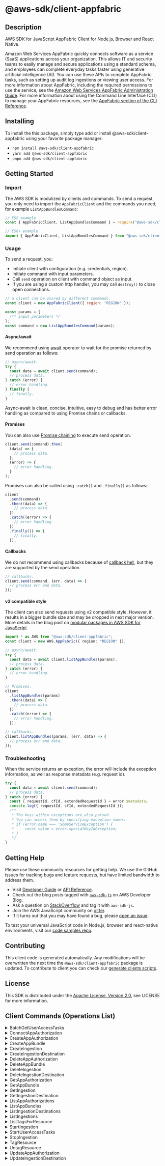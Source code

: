 <!-- generated file, do not edit directly -->

# @aws-sdk/client-appfabric

## Description

AWS SDK for JavaScript AppFabric Client for Node.js, Browser and React Native.

<p>Amazon Web Services AppFabric quickly connects software as a service (SaaS) applications across your
organization. This allows IT and security teams to easily manage and secure applications
using a standard schema, and employees can complete everyday tasks faster using generative
artificial intelligence (AI). You can use these APIs to complete AppFabric tasks, such as
setting up audit log ingestions or viewing user access. For more information about AppFabric,
including the required permissions to use the service, see the <a href="https://docs.aws.amazon.com/appfabric/latest/adminguide/">Amazon Web Services AppFabric Administration Guide</a>. For more
information about using the Command Line Interface (CLI) to manage your
AppFabric resources, see the <a href="https://docs.aws.amazon.com/cli/latest/reference/appfabric/index.html">AppFabric section of the CLI
Reference</a>.</p>

## Installing

To install the this package, simply type add or install @aws-sdk/client-appfabric
using your favorite package manager:

- `npm install @aws-sdk/client-appfabric`
- `yarn add @aws-sdk/client-appfabric`
- `pnpm add @aws-sdk/client-appfabric`

## Getting Started

### Import

The AWS SDK is modulized by clients and commands.
To send a request, you only need to import the `AppFabricClient` and
the commands you need, for example `ListAppBundlesCommand`:

```js
// ES5 example
const { AppFabricClient, ListAppBundlesCommand } = require("@aws-sdk/client-appfabric");
```

```ts
// ES6+ example
import { AppFabricClient, ListAppBundlesCommand } from "@aws-sdk/client-appfabric";
```

### Usage

To send a request, you:

- Initiate client with configuration (e.g. credentials, region).
- Initiate command with input parameters.
- Call `send` operation on client with command object as input.
- If you are using a custom http handler, you may call `destroy()` to close open connections.

```js
// a client can be shared by different commands.
const client = new AppFabricClient({ region: "REGION" });

const params = {
  /** input parameters */
};
const command = new ListAppBundlesCommand(params);
```

#### Async/await

We recommend using [await](https://developer.mozilla.org/en-US/docs/Web/JavaScript/Reference/Operators/await)
operator to wait for the promise returned by send operation as follows:

```js
// async/await.
try {
  const data = await client.send(command);
  // process data.
} catch (error) {
  // error handling.
} finally {
  // finally.
}
```

Async-await is clean, concise, intuitive, easy to debug and has better error handling
as compared to using Promise chains or callbacks.

#### Promises

You can also use [Promise chaining](https://developer.mozilla.org/en-US/docs/Web/JavaScript/Guide/Using_promises#chaining)
to execute send operation.

```js
client.send(command).then(
  (data) => {
    // process data.
  },
  (error) => {
    // error handling.
  }
);
```

Promises can also be called using `.catch()` and `.finally()` as follows:

```js
client
  .send(command)
  .then((data) => {
    // process data.
  })
  .catch((error) => {
    // error handling.
  })
  .finally(() => {
    // finally.
  });
```

#### Callbacks

We do not recommend using callbacks because of [callback hell](http://callbackhell.com/),
but they are supported by the send operation.

```js
// callbacks.
client.send(command, (err, data) => {
  // process err and data.
});
```

#### v2 compatible style

The client can also send requests using v2 compatible style.
However, it results in a bigger bundle size and may be dropped in next major version. More details in the blog post
on [modular packages in AWS SDK for JavaScript](https://aws.amazon.com/blogs/developer/modular-packages-in-aws-sdk-for-javascript/)

```ts
import * as AWS from "@aws-sdk/client-appfabric";
const client = new AWS.AppFabric({ region: "REGION" });

// async/await.
try {
  const data = await client.listAppBundles(params);
  // process data.
} catch (error) {
  // error handling.
}

// Promises.
client
  .listAppBundles(params)
  .then((data) => {
    // process data.
  })
  .catch((error) => {
    // error handling.
  });

// callbacks.
client.listAppBundles(params, (err, data) => {
  // process err and data.
});
```

### Troubleshooting

When the service returns an exception, the error will include the exception information,
as well as response metadata (e.g. request id).

```js
try {
  const data = await client.send(command);
  // process data.
} catch (error) {
  const { requestId, cfId, extendedRequestId } = error.$metadata;
  console.log({ requestId, cfId, extendedRequestId });
  /**
   * The keys within exceptions are also parsed.
   * You can access them by specifying exception names:
   * if (error.name === 'SomeServiceException') {
   *     const value = error.specialKeyInException;
   * }
   */
}
```

## Getting Help

Please use these community resources for getting help.
We use the GitHub issues for tracking bugs and feature requests, but have limited bandwidth to address them.

- Visit [Developer Guide](https://docs.aws.amazon.com/sdk-for-javascript/v3/developer-guide/welcome.html)
  or [API Reference](https://docs.aws.amazon.com/AWSJavaScriptSDK/v3/latest/index.html).
- Check out the blog posts tagged with [`aws-sdk-js`](https://aws.amazon.com/blogs/developer/tag/aws-sdk-js/)
  on AWS Developer Blog.
- Ask a question on [StackOverflow](https://stackoverflow.com/questions/tagged/aws-sdk-js) and tag it with `aws-sdk-js`.
- Join the AWS JavaScript community on [gitter](https://gitter.im/aws/aws-sdk-js-v3).
- If it turns out that you may have found a bug, please [open an issue](https://github.com/aws/aws-sdk-js-v3/issues/new/choose).

To test your universal JavaScript code in Node.js, browser and react-native environments,
visit our [code samples repo](https://github.com/aws-samples/aws-sdk-js-tests).

## Contributing

This client code is generated automatically. Any modifications will be overwritten the next time the `@aws-sdk/client-appfabric` package is updated.
To contribute to client you can check our [generate clients scripts](https://github.com/aws/aws-sdk-js-v3/tree/main/scripts/generate-clients).

## License

This SDK is distributed under the
[Apache License, Version 2.0](http://www.apache.org/licenses/LICENSE-2.0),
see LICENSE for more information.

## Client Commands (Operations List)

<details>
<summary>
BatchGetUserAccessTasks
</summary>

[Command API Reference](https://docs.aws.amazon.com/AWSJavaScriptSDK/v3/latest/clients/client-appfabric/classes/batchgetuseraccesstaskscommand.html) / [Input](https://docs.aws.amazon.com/AWSJavaScriptSDK/v3/latest/clients/client-appfabric/interfaces/batchgetuseraccesstaskscommandinput.html) / [Output](https://docs.aws.amazon.com/AWSJavaScriptSDK/v3/latest/clients/client-appfabric/interfaces/batchgetuseraccesstaskscommandoutput.html)

</details>
<details>
<summary>
ConnectAppAuthorization
</summary>

[Command API Reference](https://docs.aws.amazon.com/AWSJavaScriptSDK/v3/latest/clients/client-appfabric/classes/connectappauthorizationcommand.html) / [Input](https://docs.aws.amazon.com/AWSJavaScriptSDK/v3/latest/clients/client-appfabric/interfaces/connectappauthorizationcommandinput.html) / [Output](https://docs.aws.amazon.com/AWSJavaScriptSDK/v3/latest/clients/client-appfabric/interfaces/connectappauthorizationcommandoutput.html)

</details>
<details>
<summary>
CreateAppAuthorization
</summary>

[Command API Reference](https://docs.aws.amazon.com/AWSJavaScriptSDK/v3/latest/clients/client-appfabric/classes/createappauthorizationcommand.html) / [Input](https://docs.aws.amazon.com/AWSJavaScriptSDK/v3/latest/clients/client-appfabric/interfaces/createappauthorizationcommandinput.html) / [Output](https://docs.aws.amazon.com/AWSJavaScriptSDK/v3/latest/clients/client-appfabric/interfaces/createappauthorizationcommandoutput.html)

</details>
<details>
<summary>
CreateAppBundle
</summary>

[Command API Reference](https://docs.aws.amazon.com/AWSJavaScriptSDK/v3/latest/clients/client-appfabric/classes/createappbundlecommand.html) / [Input](https://docs.aws.amazon.com/AWSJavaScriptSDK/v3/latest/clients/client-appfabric/interfaces/createappbundlecommandinput.html) / [Output](https://docs.aws.amazon.com/AWSJavaScriptSDK/v3/latest/clients/client-appfabric/interfaces/createappbundlecommandoutput.html)

</details>
<details>
<summary>
CreateIngestion
</summary>

[Command API Reference](https://docs.aws.amazon.com/AWSJavaScriptSDK/v3/latest/clients/client-appfabric/classes/createingestioncommand.html) / [Input](https://docs.aws.amazon.com/AWSJavaScriptSDK/v3/latest/clients/client-appfabric/interfaces/createingestioncommandinput.html) / [Output](https://docs.aws.amazon.com/AWSJavaScriptSDK/v3/latest/clients/client-appfabric/interfaces/createingestioncommandoutput.html)

</details>
<details>
<summary>
CreateIngestionDestination
</summary>

[Command API Reference](https://docs.aws.amazon.com/AWSJavaScriptSDK/v3/latest/clients/client-appfabric/classes/createingestiondestinationcommand.html) / [Input](https://docs.aws.amazon.com/AWSJavaScriptSDK/v3/latest/clients/client-appfabric/interfaces/createingestiondestinationcommandinput.html) / [Output](https://docs.aws.amazon.com/AWSJavaScriptSDK/v3/latest/clients/client-appfabric/interfaces/createingestiondestinationcommandoutput.html)

</details>
<details>
<summary>
DeleteAppAuthorization
</summary>

[Command API Reference](https://docs.aws.amazon.com/AWSJavaScriptSDK/v3/latest/clients/client-appfabric/classes/deleteappauthorizationcommand.html) / [Input](https://docs.aws.amazon.com/AWSJavaScriptSDK/v3/latest/clients/client-appfabric/interfaces/deleteappauthorizationcommandinput.html) / [Output](https://docs.aws.amazon.com/AWSJavaScriptSDK/v3/latest/clients/client-appfabric/interfaces/deleteappauthorizationcommandoutput.html)

</details>
<details>
<summary>
DeleteAppBundle
</summary>

[Command API Reference](https://docs.aws.amazon.com/AWSJavaScriptSDK/v3/latest/clients/client-appfabric/classes/deleteappbundlecommand.html) / [Input](https://docs.aws.amazon.com/AWSJavaScriptSDK/v3/latest/clients/client-appfabric/interfaces/deleteappbundlecommandinput.html) / [Output](https://docs.aws.amazon.com/AWSJavaScriptSDK/v3/latest/clients/client-appfabric/interfaces/deleteappbundlecommandoutput.html)

</details>
<details>
<summary>
DeleteIngestion
</summary>

[Command API Reference](https://docs.aws.amazon.com/AWSJavaScriptSDK/v3/latest/clients/client-appfabric/classes/deleteingestioncommand.html) / [Input](https://docs.aws.amazon.com/AWSJavaScriptSDK/v3/latest/clients/client-appfabric/interfaces/deleteingestioncommandinput.html) / [Output](https://docs.aws.amazon.com/AWSJavaScriptSDK/v3/latest/clients/client-appfabric/interfaces/deleteingestioncommandoutput.html)

</details>
<details>
<summary>
DeleteIngestionDestination
</summary>

[Command API Reference](https://docs.aws.amazon.com/AWSJavaScriptSDK/v3/latest/clients/client-appfabric/classes/deleteingestiondestinationcommand.html) / [Input](https://docs.aws.amazon.com/AWSJavaScriptSDK/v3/latest/clients/client-appfabric/interfaces/deleteingestiondestinationcommandinput.html) / [Output](https://docs.aws.amazon.com/AWSJavaScriptSDK/v3/latest/clients/client-appfabric/interfaces/deleteingestiondestinationcommandoutput.html)

</details>
<details>
<summary>
GetAppAuthorization
</summary>

[Command API Reference](https://docs.aws.amazon.com/AWSJavaScriptSDK/v3/latest/clients/client-appfabric/classes/getappauthorizationcommand.html) / [Input](https://docs.aws.amazon.com/AWSJavaScriptSDK/v3/latest/clients/client-appfabric/interfaces/getappauthorizationcommandinput.html) / [Output](https://docs.aws.amazon.com/AWSJavaScriptSDK/v3/latest/clients/client-appfabric/interfaces/getappauthorizationcommandoutput.html)

</details>
<details>
<summary>
GetAppBundle
</summary>

[Command API Reference](https://docs.aws.amazon.com/AWSJavaScriptSDK/v3/latest/clients/client-appfabric/classes/getappbundlecommand.html) / [Input](https://docs.aws.amazon.com/AWSJavaScriptSDK/v3/latest/clients/client-appfabric/interfaces/getappbundlecommandinput.html) / [Output](https://docs.aws.amazon.com/AWSJavaScriptSDK/v3/latest/clients/client-appfabric/interfaces/getappbundlecommandoutput.html)

</details>
<details>
<summary>
GetIngestion
</summary>

[Command API Reference](https://docs.aws.amazon.com/AWSJavaScriptSDK/v3/latest/clients/client-appfabric/classes/getingestioncommand.html) / [Input](https://docs.aws.amazon.com/AWSJavaScriptSDK/v3/latest/clients/client-appfabric/interfaces/getingestioncommandinput.html) / [Output](https://docs.aws.amazon.com/AWSJavaScriptSDK/v3/latest/clients/client-appfabric/interfaces/getingestioncommandoutput.html)

</details>
<details>
<summary>
GetIngestionDestination
</summary>

[Command API Reference](https://docs.aws.amazon.com/AWSJavaScriptSDK/v3/latest/clients/client-appfabric/classes/getingestiondestinationcommand.html) / [Input](https://docs.aws.amazon.com/AWSJavaScriptSDK/v3/latest/clients/client-appfabric/interfaces/getingestiondestinationcommandinput.html) / [Output](https://docs.aws.amazon.com/AWSJavaScriptSDK/v3/latest/clients/client-appfabric/interfaces/getingestiondestinationcommandoutput.html)

</details>
<details>
<summary>
ListAppAuthorizations
</summary>

[Command API Reference](https://docs.aws.amazon.com/AWSJavaScriptSDK/v3/latest/clients/client-appfabric/classes/listappauthorizationscommand.html) / [Input](https://docs.aws.amazon.com/AWSJavaScriptSDK/v3/latest/clients/client-appfabric/interfaces/listappauthorizationscommandinput.html) / [Output](https://docs.aws.amazon.com/AWSJavaScriptSDK/v3/latest/clients/client-appfabric/interfaces/listappauthorizationscommandoutput.html)

</details>
<details>
<summary>
ListAppBundles
</summary>

[Command API Reference](https://docs.aws.amazon.com/AWSJavaScriptSDK/v3/latest/clients/client-appfabric/classes/listappbundlescommand.html) / [Input](https://docs.aws.amazon.com/AWSJavaScriptSDK/v3/latest/clients/client-appfabric/interfaces/listappbundlescommandinput.html) / [Output](https://docs.aws.amazon.com/AWSJavaScriptSDK/v3/latest/clients/client-appfabric/interfaces/listappbundlescommandoutput.html)

</details>
<details>
<summary>
ListIngestionDestinations
</summary>

[Command API Reference](https://docs.aws.amazon.com/AWSJavaScriptSDK/v3/latest/clients/client-appfabric/classes/listingestiondestinationscommand.html) / [Input](https://docs.aws.amazon.com/AWSJavaScriptSDK/v3/latest/clients/client-appfabric/interfaces/listingestiondestinationscommandinput.html) / [Output](https://docs.aws.amazon.com/AWSJavaScriptSDK/v3/latest/clients/client-appfabric/interfaces/listingestiondestinationscommandoutput.html)

</details>
<details>
<summary>
ListIngestions
</summary>

[Command API Reference](https://docs.aws.amazon.com/AWSJavaScriptSDK/v3/latest/clients/client-appfabric/classes/listingestionscommand.html) / [Input](https://docs.aws.amazon.com/AWSJavaScriptSDK/v3/latest/clients/client-appfabric/interfaces/listingestionscommandinput.html) / [Output](https://docs.aws.amazon.com/AWSJavaScriptSDK/v3/latest/clients/client-appfabric/interfaces/listingestionscommandoutput.html)

</details>
<details>
<summary>
ListTagsForResource
</summary>

[Command API Reference](https://docs.aws.amazon.com/AWSJavaScriptSDK/v3/latest/clients/client-appfabric/classes/listtagsforresourcecommand.html) / [Input](https://docs.aws.amazon.com/AWSJavaScriptSDK/v3/latest/clients/client-appfabric/interfaces/listtagsforresourcecommandinput.html) / [Output](https://docs.aws.amazon.com/AWSJavaScriptSDK/v3/latest/clients/client-appfabric/interfaces/listtagsforresourcecommandoutput.html)

</details>
<details>
<summary>
StartIngestion
</summary>

[Command API Reference](https://docs.aws.amazon.com/AWSJavaScriptSDK/v3/latest/clients/client-appfabric/classes/startingestioncommand.html) / [Input](https://docs.aws.amazon.com/AWSJavaScriptSDK/v3/latest/clients/client-appfabric/interfaces/startingestioncommandinput.html) / [Output](https://docs.aws.amazon.com/AWSJavaScriptSDK/v3/latest/clients/client-appfabric/interfaces/startingestioncommandoutput.html)

</details>
<details>
<summary>
StartUserAccessTasks
</summary>

[Command API Reference](https://docs.aws.amazon.com/AWSJavaScriptSDK/v3/latest/clients/client-appfabric/classes/startuseraccesstaskscommand.html) / [Input](https://docs.aws.amazon.com/AWSJavaScriptSDK/v3/latest/clients/client-appfabric/interfaces/startuseraccesstaskscommandinput.html) / [Output](https://docs.aws.amazon.com/AWSJavaScriptSDK/v3/latest/clients/client-appfabric/interfaces/startuseraccesstaskscommandoutput.html)

</details>
<details>
<summary>
StopIngestion
</summary>

[Command API Reference](https://docs.aws.amazon.com/AWSJavaScriptSDK/v3/latest/clients/client-appfabric/classes/stopingestioncommand.html) / [Input](https://docs.aws.amazon.com/AWSJavaScriptSDK/v3/latest/clients/client-appfabric/interfaces/stopingestioncommandinput.html) / [Output](https://docs.aws.amazon.com/AWSJavaScriptSDK/v3/latest/clients/client-appfabric/interfaces/stopingestioncommandoutput.html)

</details>
<details>
<summary>
TagResource
</summary>

[Command API Reference](https://docs.aws.amazon.com/AWSJavaScriptSDK/v3/latest/clients/client-appfabric/classes/tagresourcecommand.html) / [Input](https://docs.aws.amazon.com/AWSJavaScriptSDK/v3/latest/clients/client-appfabric/interfaces/tagresourcecommandinput.html) / [Output](https://docs.aws.amazon.com/AWSJavaScriptSDK/v3/latest/clients/client-appfabric/interfaces/tagresourcecommandoutput.html)

</details>
<details>
<summary>
UntagResource
</summary>

[Command API Reference](https://docs.aws.amazon.com/AWSJavaScriptSDK/v3/latest/clients/client-appfabric/classes/untagresourcecommand.html) / [Input](https://docs.aws.amazon.com/AWSJavaScriptSDK/v3/latest/clients/client-appfabric/interfaces/untagresourcecommandinput.html) / [Output](https://docs.aws.amazon.com/AWSJavaScriptSDK/v3/latest/clients/client-appfabric/interfaces/untagresourcecommandoutput.html)

</details>
<details>
<summary>
UpdateAppAuthorization
</summary>

[Command API Reference](https://docs.aws.amazon.com/AWSJavaScriptSDK/v3/latest/clients/client-appfabric/classes/updateappauthorizationcommand.html) / [Input](https://docs.aws.amazon.com/AWSJavaScriptSDK/v3/latest/clients/client-appfabric/interfaces/updateappauthorizationcommandinput.html) / [Output](https://docs.aws.amazon.com/AWSJavaScriptSDK/v3/latest/clients/client-appfabric/interfaces/updateappauthorizationcommandoutput.html)

</details>
<details>
<summary>
UpdateIngestionDestination
</summary>

[Command API Reference](https://docs.aws.amazon.com/AWSJavaScriptSDK/v3/latest/clients/client-appfabric/classes/updateingestiondestinationcommand.html) / [Input](https://docs.aws.amazon.com/AWSJavaScriptSDK/v3/latest/clients/client-appfabric/interfaces/updateingestiondestinationcommandinput.html) / [Output](https://docs.aws.amazon.com/AWSJavaScriptSDK/v3/latest/clients/client-appfabric/interfaces/updateingestiondestinationcommandoutput.html)

</details>
